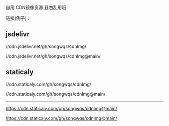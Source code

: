 自用 CDN镜像资源  且勿乱用哦

链接(例子)：

## jsdelivr
//cdn.jsdelivr.net/gh/songwqs/cdnImg/

//cdn.jsdelivr.net/gh/songwqs/cdnImg@main/
## staticaly
//cdn.staticaly.com/gh/songwqs/cdnImg/

//cdn.staticaly.com/gh/songwqs/cdnImg@main/
___________________________________________________________________________

https://cdn.staticaly.com/gh/songwqs/cdnImg@main/

https://cdn.staticaly.com/gh/songwqs/cdnImg@main/
      
